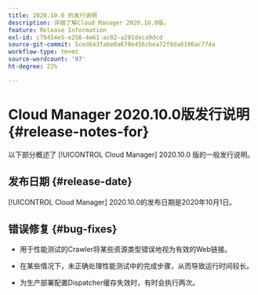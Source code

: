 ```yaml
---
title: 2020.10.0 的发行说明
description: 详细了解Cloud Manager 2020.10.0版。
feature: Release Information
exl-id: c79454e5-e256-4e61-ac02-a201deca9dcd
source-git-commit: 5ced643fabe0a670e456cbea72f9da8196ac774a
workflow-type: tm+mt
source-wordcount: '97'
ht-degree: 22%

---
```


# Cloud Manager 2020.10.0版发行说明 {#release-notes-for}

以下部分概述了 [!UICONTROL Cloud Manager] 2020.10.0 版的一般发行说明。

## 发布日期 {#release-date}

[!UICONTROL Cloud Manager] 2020.10.0的发布日期是2020年10月1日。

## 错误修复 {#bug-fixes}

* 用于性能测试的Crawler将某些资源类型错误地视为有效的Web链接。

* 在某些情况下，未正确处理性能测试中的完成步骤，从而导致运行时间较长。

* 为生产部署配置Dispatcher缓存失效时，有时会执行两次。
